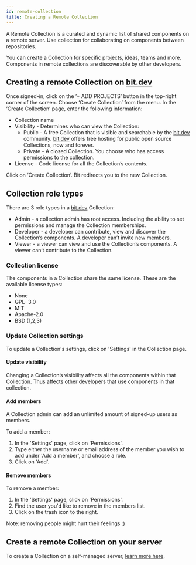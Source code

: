 ```yaml
---
id: remote-collection
title: Creating a Remote Collection
---
```


A Remote Collection is a curated and dynamic list of shared components on a remote server. Use collection for collaborating on components between repositories.

You can create a Collection for specific projects, ideas, teams and more. Components in remote collections are discoverable by other developers.

## Creating a remote Collection on [bit.dev](https://bit.dev/)

Once signed-in, click on the ’+ ADD PROJECTS’ button in the top-right corner of the screen. Choose ‘Create Collection’ from the menu. In the ‘Create Collection’ page, enter the following information:

* Collection name
* Visibility - Determines who can view the Collection:
  * Public - A free Collection that is visible and searchable by the [bit.dev](https://bit.dev/)  community. [bit.dev](https://bit.dev/) offers free hosting for public open source Collections, now and forever.
  * Private - A closed Collection. You choose who has access permissions to the collection.
* License - Code license for all the Collection’s contents.

Click on ‘Create Collection’. Bit redirects you to the new Collection.

## Collection role types

There are 3 role types in a [bit.dev](https://bit.dev/) Collection:

* Admin - a collection admin has root access. Including the ability to set permissions and manage the Collection memberships.
* Developer - a developer can contribute, view and discover the Collection’s components. A developer can’t invite new members.
* Viewer - a viewer can view and use the Collection’s components. A viewer can’t contribute to the Collection.

### Collection license

The components in a Collection share the same license. These are the available license types:

* None
* GPL- 3.0
* MIT
* Apache-2.0
* BSD (1,2,3)

### Update Collection settings

To update a Collection's settings, click on 'Settings' in the Collection page.

#### Update visibility

Changing a Collection’s visibility affects all the components within that Collection. Thus affects other developers that use components in that collection.

#### Add members

A Collection admin can add an unlimited amount of signed-up users as members.

To add a member:

1. In the 'Settings' page, click on 'Permissions'.
2. Type either the username or email address of the member you wish to add under 'Add a member', and choose a role.
3. Click on 'Add'.

#### Remove members

To remove a member:

1. In the 'Settings' page, click on 'Permissions'.
2. Find the user you'd like to remove in the members list.
3. Click on the trash icon to the right.

Note: removing people might hurt their feelings :)

## Create a remote Collection on your server

To create a Collection on a self-managed server, [learn more here](/docs/conf-bit-on-the-server.html).